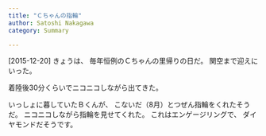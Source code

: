 ```yaml
---
title: "Ｃちゃんの指輪"
author: Satoshi Nakagawa
category: Summary

---
```


[2015-12-20]  きょうは、
毎年恒例のＣちゃんの里帰りの日だ。
関空まで迎えにいった。

 着陸後30分くらいでニコニコしながら出てきた。

 いっしょに暮していたＢくんが、
こないだ（8月）とつぜん指輪をくれたそうだ。
ニコニコしながら指輪を見せてくれた。
これはエンゲージリングで、
ダイヤモンドだそうです。

